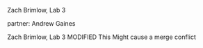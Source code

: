 Zach Brimlow, Lab 3

partner: Andrew Gaines

Zach Brimlow, Lab 3 MODIFIED
This Might cause a merge conflict
